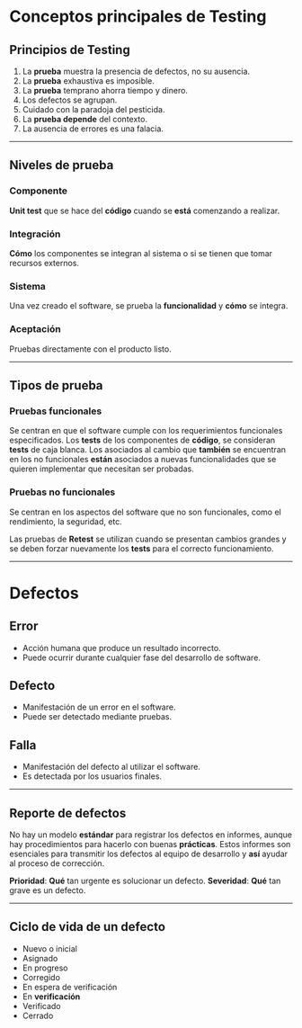 # Conceptos principales de Testing

## Principios de Testing

1. La **prueba** muestra la presencia de defectos, no su ausencia.
2. La **prueba** exhaustiva es imposible.
3. La **prueba** temprano ahorra tiempo y dinero.
4. Los defectos se agrupan.
5. Cuidado con la paradoja del pesticida.
6. La **prueba depende** del contexto.
7. La ausencia de errores es una falacia.

***

## Niveles de prueba

### Componente

**Unit test** que se hace del **código** cuando se **está** comenzando a realizar.

### Integración

**Cómo** los componentes se integran al sistema o si se tienen que tomar recursos externos.

### Sistema

Una vez creado el software, se prueba la **funcionalidad** y **cómo** se integra.

### Aceptación

Pruebas directamente con el producto listo.

***

## Tipos de prueba

### Pruebas funcionales

Se centran en que el software cumple con los requerimientos funcionales especificados.
Los **tests** de los componentes de **código**, se consideran **tests** de caja blanca. Los asociados al cambio que **también** se encuentran en los no funcionales **están** asociados a nuevas funcionalidades que se quieren implementar que necesitan ser probadas.

### Pruebas no funcionales

Se centran en los aspectos del software que no son funcionales, como el rendimiento, la seguridad, etc.

Las pruebas de **Retest** se utilizan cuando se presentan cambios grandes y se deben forzar nuevamente los **tests** para el correcto funcionamiento.

***

# Defectos

## Error

- Acción humana que produce un resultado incorrecto.
- Puede ocurrir durante cualquier fase del desarrollo de software.

## Defecto

- Manifestación de un error en el software.
- Puede ser detectado mediante pruebas.

## Falla

- Manifestación del defecto al utilizar el software.
- Es detectada por los usuarios finales.

***

## Reporte de defectos

No hay un modelo **estándar** para registrar los defectos en informes, aunque hay procedimientos para hacerlo con buenas **prácticas**. Estos informes son esenciales para transmitir los defectos al equipo de desarrollo y **así** ayudar al proceso de corrección.

**Prioridad**: **Qué** tan urgente es solucionar un defecto.
**Severidad**: **Qué** tan grave es un defecto.

***

## Ciclo de vida de un defecto

- Nuevo o inicial
- Asignado
- En progreso
- Corregido
- En espera de verificación
- En **verificación**
- Verificado
- Cerrado